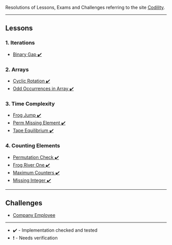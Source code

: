 Resolutions of Lessons, Exams and Challenges referring to the site [Codility](https://app.codility.com/programmers/).

---

## Lessons

### 1. Iterations

- [Binary Gap ✔️](https://github.com/Sorackb/JSCodility/tree/master/Lessons/1.%20Iterations/Binary%20Gap)

### 2. Arrays

- [Cyclic Rotation ✔️](https://github.com/Sorackb/JSCodility/tree/master/Lessons/2.%20Arrays/Cyclic%20Rotation)
- [Odd Occurrences in Array ✔️](https://github.com/Sorackb/JSCodility/tree/master/Lessons/2.%20Arrays/Odd%20Occurrences%20in%20Array)

### 3. Time Complexity

- [Frog Jump ✔️](https://github.com/Sorackb/JSCodility/tree/master/Lessons/3.%20Time%20Complexity/Frog%20Jump)
- [Perm Missing Element ✔️](https://github.com/Sorackb/JSCodility/tree/master/Lessons/3.%20Time%20Complexity/Perm%20Missing%20Element)
- [Tape Equilibrium ✔️](https://github.com/Sorackb/JSCodility/tree/master/Lessons/3.%20Time%20Complexity/Tape%20Equilibrium)

### 4. Counting Elements

- [Permutation Check ✔️](https://github.com/Sorackb/JSCodility/tree/master/Lessons/4.%20Counting%20Elements/Permutation%20Check)
- [Frog River One ✔️](https://github.com/Sorackb/JSCodility/tree/master/Lessons/4.%20Counting%20Elements/Frog%20River%20One)
- [Maximum Counters ✔️](https://github.com/Sorackb/JSCodility/tree/master/Lessons/4.%20Counting%20Elements/Maximum%20Counters)
- [Missing Integer ✔️](https://github.com/Sorackb/JSCodility/tree/master/Lessons/4.%20Counting%20Elements/Missing%20Integer)

---

## Challenges

- [Company Employee](https://github.com/Sorackb/JSCodility/tree/master/Challenges/1.%20Company%20Employee)

---

- ✔️️ - Implementation checked and tested
- ❗️ - Needs verification